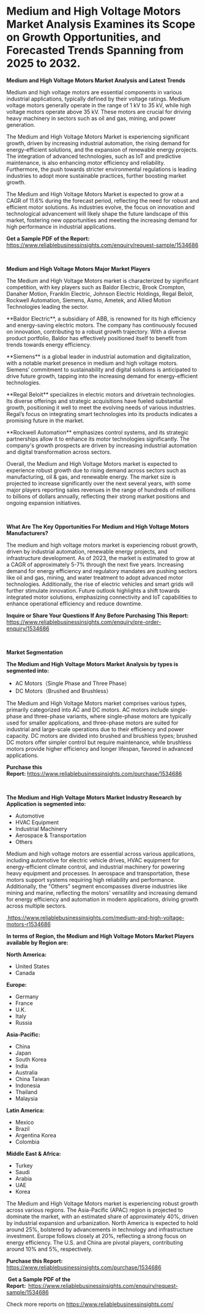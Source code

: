 <p><h1>Medium and High Voltage Motors Market Analysis Examines its Scope on Growth Opportunities, and Forecasted Trends Spanning from 2025 to 2032.</h1></p><p><strong>Medium and High Voltage Motors Market Analysis and Latest Trends</strong></p>
<p><p>Medium and high voltage motors are essential components in various industrial applications, typically defined by their voltage ratings. Medium voltage motors generally operate in the range of 1 kV to 35 kV, while high voltage motors operate above 35 kV. These motors are crucial for driving heavy machinery in sectors such as oil and gas, mining, and power generation.</p><p>The Medium and High Voltage Motors Market is experiencing significant growth, driven by increasing industrial automation, the rising demand for energy-efficient solutions, and the expansion of renewable energy projects. The integration of advanced technologies, such as IoT and predictive maintenance, is also enhancing motor efficiency and reliability. Furthermore, the push towards stricter environmental regulations is leading industries to adopt more sustainable practices, further boosting market growth.</p><p>The Medium and High Voltage Motors Market is expected to grow at a CAGR of 11.6% during the forecast period, reflecting the need for robust and efficient motor solutions. As industries evolve, the focus on innovation and technological advancement will likely shape the future landscape of this market, fostering new opportunities and meeting the increasing demand for high performance in industrial applications.</p></p>
<p><strong>Get a Sample PDF of the Report:&nbsp;</strong> <a href="https://www.reliablebusinessinsights.com/enquiry/request-sample/1534686?utm_campaign=115&utm_medium=2&utm_source=Github&utm_content=ia&utm_term=27022025&utm_id=medium-and-high-voltage-motors">https://www.reliablebusinessinsights.com/enquiry/request-sample/1534686</a></p>
<p>&nbsp;</p>
<p><strong>Medium and High Voltage Motors Major Market Players</strong></p>
<p><p>The Medium and High Voltage Motors market is characterized by significant competition, with key players such as Baldor Electric, Brook Crompton, Danaher Motion, Franklin Electric, Johnson Electric Holdings, Regal Beloit, Rockwell Automation, Siemens, Asmo, Ametek, and Allied Motion Technologies leading the sector.</p><p>**Baldor Electric**, a subsidiary of ABB, is renowned for its high efficiency and energy-saving electric motors. The company has continuously focused on innovation, contributing to a robust growth trajectory. With a diverse product portfolio, Baldor has effectively positioned itself to benefit from trends towards energy efficiency.</p><p>**Siemens** is a global leader in industrial automation and digitalization, with a notable market presence in medium and high voltage motors. Siemens’ commitment to sustainability and digital solutions is anticipated to drive future growth, tapping into the increasing demand for energy-efficient technologies.</p><p>**Regal Beloit** specializes in electric motors and drivetrain technologies. Its diverse offerings and strategic acquisitions have fueled substantial growth, positioning it well to meet the evolving needs of various industries. Regal’s focus on integrating smart technologies into its products indicates a promising future in the market.</p><p>**Rockwell Automation** emphasizes control systems, and its strategic partnerships allow it to enhance its motor technologies significantly. The company's growth prospects are driven by increasing industrial automation and digital transformation across sectors.</p><p>Overall, the Medium and High Voltage Motors market is expected to experience robust growth due to rising demand across sectors such as manufacturing, oil & gas, and renewable energy. The market size is projected to increase significantly over the next several years, with some major players reporting sales revenues in the range of hundreds of millions to billions of dollars annually, reflecting their strong market positions and ongoing expansion initiatives.</p></p>
<p>&nbsp;</p>
<p><strong>What Are The Key Opportunities For Medium and High Voltage Motors Manufacturers?</strong></p>
<p><p>The medium and high voltage motors market is experiencing robust growth, driven by industrial automation, renewable energy projects, and infrastructure development. As of 2023, the market is estimated to grow at a CAGR of approximately 5-7% through the next five years. Increasing demand for energy efficiency and regulatory mandates are pushing sectors like oil and gas, mining, and water treatment to adopt advanced motor technologies. Additionally, the rise of electric vehicles and smart grids will further stimulate innovation. Future outlook highlights a shift towards integrated motor solutions, emphasizing connectivity and IoT capabilities to enhance operational efficiency and reduce downtime.</p></p>
<p><strong>Inquire or Share Your Questions If Any Before Purchasing This Report:</strong> <a href="https://www.reliablebusinessinsights.com/enquiry/pre-order-enquiry/1534686?utm_campaign=115&utm_medium=2&utm_source=Github&utm_content=ia&utm_term=27022025&utm_id=medium-and-high-voltage-motors">https://www.reliablebusinessinsights.com/enquiry/pre-order-enquiry/1534686</a></p>
<p>&nbsp;</p>
<p><strong>Market Segmentation</strong></p>
<p><strong>The Medium and High Voltage Motors Market Analysis by types is segmented into:</strong></p>
<p><ul><li>AC Motors（Single Phase and Three Phase）</li><li>DC Motors（Brushed and Brushless）</li></ul></p>
<p><p>The Medium and High Voltage Motors market comprises various types, primarily categorized into AC and DC motors. AC motors include single-phase and three-phase variants, where single-phase motors are typically used for smaller applications, and three-phase motors are suited for industrial and large-scale operations due to their efficiency and power capacity. DC motors are divided into brushed and brushless types; brushed DC motors offer simpler control but require maintenance, while brushless motors provide higher efficiency and longer lifespan, favored in advanced applications.</p></p>
<p><strong>Purchase this Report:&nbsp;</strong><a href="https://www.reliablebusinessinsights.com/purchase/1534686?utm_campaign=115&utm_medium=2&utm_source=Github&utm_content=ia&utm_term=27022025&utm_id=medium-and-high-voltage-motors">https://www.reliablebusinessinsights.com/purchase/1534686</a></p>
<p>&nbsp;</p>
<p><strong>The Medium and High Voltage Motors Market Industry Research by Application is segmented into:</strong></p>
<p><ul><li>Automotive</li><li>HVAC Equipment</li><li>Industrial Machinery</li><li>Aerospace & Transportation</li><li>Others</li></ul></p>
<p><p>Medium and high voltage motors are essential across various applications, including automotive for electric vehicle drives, HVAC equipment for energy-efficient climate control, and industrial machinery for powering heavy equipment and processes. In aerospace and transportation, these motors support systems requiring high reliability and performance. Additionally, the "Others" segment encompasses diverse industries like mining and marine, reflecting the motors' versatility and increasing demand for energy efficiency and automation in modern applications, driving growth across multiple sectors.</p></p>
<p><a href="https://www.reliablebusinessinsights.com/medium-and-high-voltage-motors-r1534686?utm_campaign=115&utm_medium=2&utm_source=Github&utm_content=ia&utm_term=27022025&utm_id=medium-and-high-voltage-motors">&nbsp;https://www.reliablebusinessinsights.com/medium-and-high-voltage-motors-r1534686</a></p>
<p><strong>In terms of Region, the Medium and High Voltage Motors Market Players available by Region are:</strong></p>
<p>
    <p> <strong> North America: </strong>
        <ul>
            <li>United States</li>
            <li>Canada</li>
        </ul>
        </p> 
    <p> <strong> Europe: </strong>
        <ul>
            <li>Germany</li>
            <li>France</li>
            <li>U.K.</li>
            <li>Italy</li>
            <li>Russia</li>
        </ul>
        </p> 
    <p> <strong> Asia-Pacific: </strong>
        <ul>
            <li>China</li>
            <li>Japan</li>
            <li>South Korea</li>
            <li>India</li>
            <li>Australia</li>
            <li>China Taiwan</li>
            <li>Indonesia</li>
            <li>Thailand</li>
            <li>Malaysia</li>
        </ul>
        </p> 
    <p> <strong> Latin America: </strong>
        <ul>
            <li>Mexico</li>
            <li>Brazil</li>
            <li>Argentina Korea</li>
            <li>Colombia</li>
        </ul>
        </p> 
    <p> <strong> Middle East & Africa: </strong>
        <ul>
            <li>Turkey</li>
            <li>Saudi</li>
            <li>Arabia</li>
            <li>UAE</li>
            <li>Korea</li>
        </ul>
    </p>
    </p>
<p><p>The Medium and High Voltage Motors market is experiencing robust growth across various regions. The Asia-Pacific (APAC) region is projected to dominate the market, with an estimated share of approximately 40%, driven by industrial expansion and urbanization. North America is expected to hold around 25%, bolstered by advancements in technology and infrastructure investment. Europe follows closely at 20%, reflecting a strong focus on energy efficiency. The U.S. and China are pivotal players, contributing around 10% and 5%, respectively.</p></p>
<p><strong>Purchase this Report: </strong><a href="https://www.reliablebusinessinsights.com/purchase/1534686?utm_campaign=115&utm_medium=2&utm_source=Github&utm_content=ia&utm_term=27022025&utm_id=medium-and-high-voltage-motors">https://www.reliablebusinessinsights.com/purchase/1534686</a></p>
<p>&nbsp;<strong>Get a Sample PDF of the Report:&nbsp;&nbsp;</strong><a href="https://www.reliablebusinessinsights.com/enquiry/request-sample/1534686?utm_campaign=115&utm_medium=2&utm_source=Github&utm_content=ia&utm_term=27022025&utm_id=medium-and-high-voltage-motors">https://www.reliablebusinessinsights.com/enquiry/request-sample/1534686</a></p>
<p><strong></strong></p>
<p>Check more reports on <a href="https://www.reliablebusinessinsights.com/?utm_campaign=115&utm_medium=2&utm_source=Github&utm_content=ia&utm_term=27022025&utm_id=medium-and-high-voltage-motors">https://www.reliablebusinessinsights.com/</a></p>